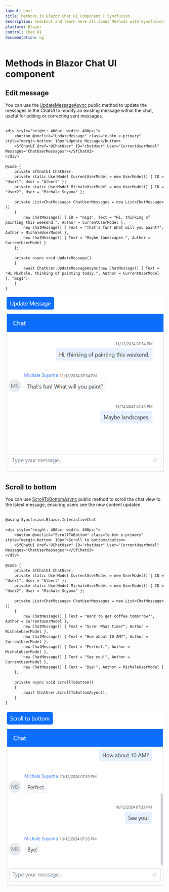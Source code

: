 ```yaml
---
layout: post
title: Methods in Blazor Chat UI Component | Syncfusion
description: Checkout and learn here all about Methods with Syncfusion Blazor Chat UI component in Blazor Server App and Blazor WebAssembly App.
platform: Blazor
control: Chat UI
documentation: ug
---
```


# Methods in Blazor Chat UI component

## Edit message

You can use the [UpdateMessageAsync](https://help.syncfusion.com/cr/blazor/Syncfusion.Blazor.InteractiveChat.SfChatUI.html#Syncfusion_Blazor_InteractiveChat_SfChatUI_UpdateMessageAsync_Syncfusion_Blazor_InteractiveChat_ChatMessage_System_String_) public method to update the messages in the ChatUI to modify an existing message within the chat, useful for editing or correcting sent messages.

```cshtml

<div style="height: 400px; width: 400px;">
    <button @onclick="UpdateMessage" class="e-btn e-primary" style="margin-bottom: 10px">Update Message</button>
    <SfChatUI @ref="@ChatUser" ID="chatUser" User="CurrentUserModel" Messages="ChatUserMessages"></SfChatUI>
</div>

@code {
    private SfChatUI ChatUser;
    private static UserModel CurrentUserModel = new UserModel() { ID = "User1", User = "Albert" };
    private static UserModel MichaleUserModel = new UserModel() { ID = "User2", User = "Michale Suyama" };

    private List<ChatMessage> ChatUserMessages = new List<ChatMessage>()
    {
        new ChatMessage() { ID = "msg1", Text = "Hi, thinking of painting this weekend.", Author = CurrentUserModel },
        new ChatMessage() { Text = "That’s fun! What will you paint?", Author = MichaleUserModel },
        new ChatMessage() { Text = "Maybe landscapes.", Author = CurrentUserModel }
    };

    private async void UpdateMessage()
    {
        await ChatUser.UpdateMessageAsync(new ChatMessage() { Text = "Hi Michale, thinking of painting today.", Author = CurrentUserModel }, "msg1");
    }
}

```

![Blazor Chat UI UpdateMessage](./images/update-msg.png)

## Scroll to bottom

You can use [ScrollToBottomAsync](https://help.syncfusion.com/cr/blazor/Syncfusion.Blazor.InteractiveChat.SfChatUI.html#Syncfusion_Blazor_InteractiveChat_SfChatUI_ScrollToBottomAsync) public method to scroll the chat view to the latest message, ensuring users see the new content updated.

```cshtml

@using Syncfusion.Blazor.InteractiveChat

<div style="height: 400px; width: 400px;">
    <button @onclick="ScrollToBottom" class="e-btn e-primary" style="margin-bottom: 10px">Scroll to bottom</button>
    <SfChatUI @ref="@ChatUser" ID="chatUser" User="CurrentUserModel" Messages="ChatUserMessages"></SfChatUI>
</div>

@code {
    private SfChatUI ChatUser;
    private static UserModel CurrentUserModel = new UserModel() { ID = "User1", User = "Albert" };
    private static UserModel MichaleUserModel = new UserModel() { ID = "User2", User = "Michale Suyama" };

    private List<ChatMessage> ChatUserMessages = new List<ChatMessage>()
    {
        new ChatMessage() { Text = "Want to get coffee tomorrow?", Author = CurrentUserModel },
        new ChatMessage() { Text = "Sure! What time?", Author = MichaleUserModel },
        new ChatMessage() { Text = "How about 10 AM?", Author = CurrentUserModel },
        new ChatMessage() { Text = "Perfect.", Author = MichaleUserModel },
        new ChatMessage() { Text = "See you!", Author = CurrentUserModel },
        new ChatMessage() { Text = "Bye!", Author = MichaleUserModel }
    };

    private async void ScrollToBottom()
    {
        await ChatUser.ScrollToBottomAsync();
    }
}

```

![Blazor Chat UI ScrollToBottom](./images/scroll-bottom.png)
